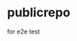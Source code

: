 # publicrepo
for e2e test
















































































































































































































































































































































































































































































































































































































































































































































































































































































































































































































































































































































































































































































































































































































































































































































































































































































































































































































































































































































































































































































































































































































































